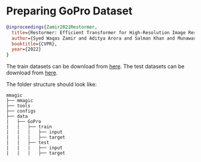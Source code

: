 # Preparing GoPro Dataset

<!-- [DATASET] -->

```bibtex
@inproceedings{Zamir2021Restormer,
  title={Restormer: Efficient Transformer for High-Resolution Image Restoration},
  author={Syed Waqas Zamir and Aditya Arora and Salman Khan and Munawar Hayat and Fahad Shahbaz Khan and Ming-Hsuan Yang},
  booktitle={CVPR},
  year={2022}
}
```

The train datasets can be download from [here](https://drive.google.com/file/d/1zgALzrLCC_tcXKu_iHQTHukKUVT1aodI/). The test datasets can be download from [here](https://drive.google.com/file/d/1k6DTSHu4saUgrGTYkkZXTptILyG9RRll/).

The folder structure should look like:

```text
mmagic
├── mmagic
├── tools
├── configs
├── data
|   ├── GoPro
|   |   ├── train
|   |   |   ├── input
|   |   |   ├── target
|   |   ├── test
|   |   |   ├── input
|   |   |   ├── target
```
